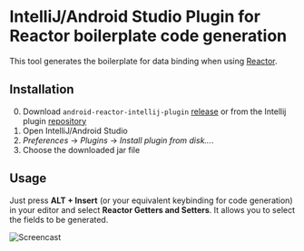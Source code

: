 # IntelliJ/Android Studio Plugin for Reactor boilerplate code generation

This tool generates the boilerplate for data binding when using [Reactor](https://github.com/dinosaurwithakatana/Reactor).

## Installation

 0. Download `android-reactor-intellij-plugin` [release](https://github.com/dinosaurwithakatana/android-reactor-intellij-plugin/releases/tag/v0.2) or from the Intellij plugin [repository](https://plugins.jetbrains.com/plugin/7667?pr=)
 0. Open IntelliJ/Android Studio
 0. *Preferences* -> *Plugins* -> *Install plugin from disk...*.
 0. Choose the downloaded jar file

## Usage

Just press **ALT + Insert** (or your equivalent keybinding for code generation) in your editor and select **Reactor Getters and Setters**. It allows you to select the fields to be generated.

![Screencast](https://raw.githubusercontent.com/dinosaurwithakatana/android-reactor-intellij-plugin/master/android-reactor-intellij-screencast.gif)
